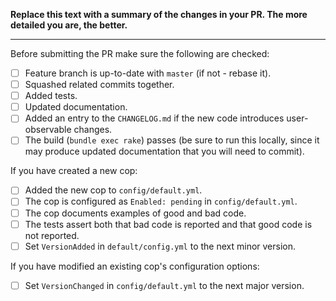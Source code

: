 **Replace this text with a summary of the changes in your PR. The more detailed you are, the better.**

---

Before submitting the PR make sure the following are checked:

* [ ] Feature branch is up-to-date with `master` (if not - rebase it).
* [ ] Squashed related commits together.
* [ ] Added tests.
* [ ] Updated documentation.
* [ ] Added an entry to the `CHANGELOG.md` if the new code introduces user-observable changes.
* [ ] The build (`bundle exec rake`) passes (be sure to run this locally, since it may produce updated documentation that you will need to commit).

If you have created a new cop:

* [ ] Added the new cop to `config/default.yml`.
* [ ] The cop is configured as `Enabled: pending` in `config/default.yml`.
* [ ] The cop documents examples of good and bad code.
* [ ] The tests assert both that bad code is reported and that good code is not reported.
* [ ] Set `VersionAdded` in `default/config.yml` to the next minor version.

If you have modified an existing cop's configuration options:

* [ ] Set `VersionChanged` in `config/default.yml` to the next major version.
